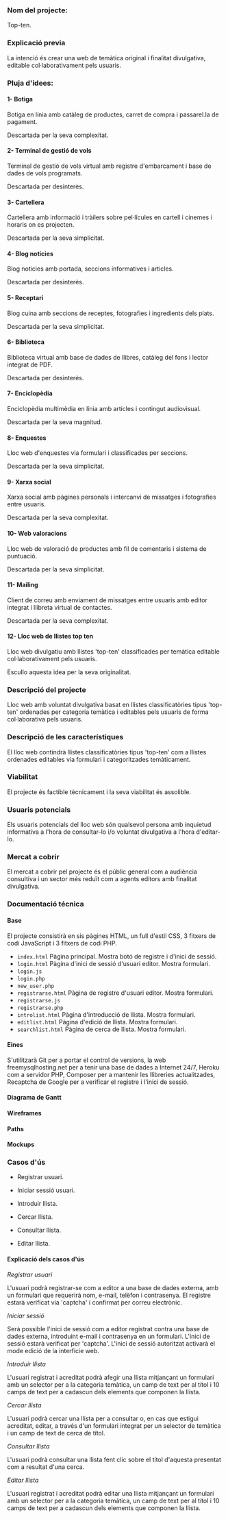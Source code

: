### Nom del projecte:

Top-ten.

### Explicació previa

La intenció és crear una web de temàtica original i finalitat divulgativa, editable col·laborativament pels usuaris.

### Pluja d'idees:

#### 1- Botiga

Botiga en línia amb catàleg de productes, carret de compra i passarel.la de pagament.

Descartada per la seva complexitat.

#### 2- Terminal de gestió de vols

Terminal de gestió de vols virtual amb registre d'embarcament i base de dades de vols programats.

Descartada per desinterès.

#### 3- Cartellera

Cartellera amb informació i tràilers sobre pel·lícules
en cartell i cinemes i horaris on es projecten.

Descartada per la seva simplicitat.

#### 4- Blog notícies

Blog noticies amb portada, seccions informatives i articles.

Descartada per desinterès.

#### 5- Receptari

Blog cuina amb seccions de receptes, fotografies i ingredients dels plats.

Descartada per la seva simplicitat.

#### 6- Biblioteca

Biblioteca virtual amb base de dades de llibres, catàleg del fons i lector integrat de PDF.

Descartada per desinterès.

#### 7- Enciclopèdia

Enciclopèdia multimèdia en línia amb articles i contingut audiovisual.

Descartada per la seva magnitud.

#### 8- Enquestes

Lloc web d'enquestes via formulari i classificades per seccions.

Descartada per la seva simplicitat.

#### 9- Xarxa social

Xarxa social amb pàgines personals i intercanvi de missatges i fotografies entre usuaris.

Descartada per la seva complexitat.

#### 10- Web valoracions

Lloc web de valoració de productes amb fil de comentaris i sistema de puntuació.

Descartada per la seva simplicitat.

#### 11- Mailing

Client de correu amb enviament de missatges
entre usuaris amb editor integrat i llibreta virtual de contactes.

Descartada per la seva complexitat.

#### 12- Lloc web de llistes top ten

Lloc web divulgatiu amb llistes 'top-ten' classificades per temàtica editable
col·laborativament pels usuaris.

Escullo aquesta idea per la seva originalitat.

### Descripció del projecte

Lloc web amb voluntat divulgativa basat en llistes classificatòries tipus 'top-ten'
ordenades per categoria temàtica i editables pels usuaris de forma col·laborativa
pels usuaris.

### Descripció de les característiques

El lloc web contindrà llistes classificatòries tipus 'top-ten' com a llistes ordenades
editables via formulari i categoritzades temàticament.

### Viabilitat

El projecte és factible tècnicament i la seva viabilitat és assolible.

### Usuaris potencials

Els usuaris potencials del lloc web són qualsevol persona amb inquietud informativa a l'hora
de consultar-lo i/o voluntat divulgativa a l'hora d'editar-lo.

### Mercat a cobrir

El mercat a cobrir pel projecte és el públic general com a audiència consultiva i un sector més
reduït com a agents editors amb finalitat divulgativa.

### Documentació técnica

#### Base

El projecte consistirà en sis pàgines HTML, un full d'estil CSS, 3 fitxers de codi JavaScript i 3 fitxers de codi PHP.

- `index.html` Pàgina principal. Mostra botó de registre i d'inici de sessió.
- `login.html` Pàgina d'inici de sessió d'usuari editor. Mostra formulari.
- `login.js`
- `login.php`
- `new_user.php`
- `registrarse.html` Pàgina de registre d'usuari editor. Mostra formulari.
- `registrarse.js`
- `registrarse.php`
- `introlist.html` Pàgina d'introducció de llista. Mostra formulari.
- `editlist.html` Pàgina d'edició de llista. Mostra formulari.
- `searchlist.html` Pàgina de cerca de llista. Mostra formulari.

#### Eines

S'utilitzarà Git per a portar el control de versions, la web freemysqlhosting.net per a tenir una base de dades a Internet 24/7, Heroku com a servidor PHP, Composer per a mantenir les llibreries actualitzades, Recaptcha de Google per a verificar el registre i l'inici de sessió.

#### Diagrama de Gantt

#### Wireframes

#### Paths

#### Mockups

### Casos d'ús

- Registrar usuari.

- Iniciar sessió usuari.

- Introduir llista.

- Cercar llista.

- Consultar llista.

- Editar llista.

#### Explicació dels casos d'ús

_Registrar usuari_

L'usuari podrà registrar-se com a editor a una base de dades externa, amb un formulari que requerirà nom, e-mail, telèfon i contrasenya. El registre estarà verificat via 'captcha' i confirmat per correu electrònic.

_Iniciar sessió_

Serà possible l'inici de sessió com a editor registrat contra una base de dades externa, introduint e-mail i contrasenya en un formulari. L'inici de sessió
estarà verificat per 'captcha'. L'inici de sessió autoritzat activarà el mode edició de la interficie web.

_Introduir llista_

L'usuari registrat i acreditat podrà afegir una llista mitjançant un formulari amb un selector per a la categoria temàtica, un camp de text per al títol i 10 camps de text per a cadascun dels elements que componen la llista.

_Cercar llista_

L'usuari podrà cercar una llista per a consultar o, en cas que estigui acreditat, editar, a través d'un formulari integrat per un selector de temàtica i un camp de text de cerca de títol.

_Consultar llista_

L'usuari podrà consultar una llista fent clic sobre el títol d'aquesta presentat com a resultat d'una cerca.

_Editar llista_

L'usuari registrat i acreditat podrà editar una llista mitjançant un formulari amb un selector per a la categoria temàtica, un camp de text per al títol i 10 camps de text per a cadascun dels elements que componen la llista.
